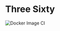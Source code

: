 # Three Sixty

![Docker Image CI](https://github.com/akrmoore/threesixty/workflows/Docker%20Image%20CI/badge.svg)
